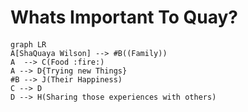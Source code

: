 # Whats Important To Quay?
#### 


```mermaid
graph LR
A[ShaQuaya Wilson] --> #B((Family))
A  --> C(Food :fire:)
A --> D{Trying new Things}
#B --> J(Their Happiness)
C --> D
D --> H(Sharing those experiences with others) 
